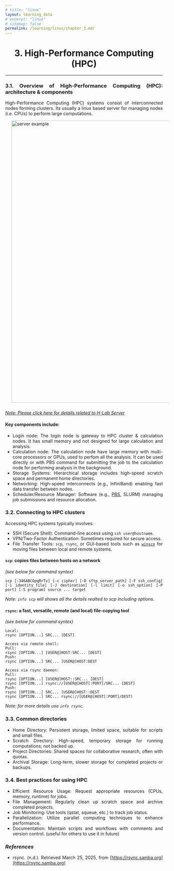 ```yaml
---
# title: "linux"
layout: learning_data
# excerpt: "linux"
# sitemap: false
permalink: /learning/linux/chapter_3.md/
---
```



<h1 style="text-align: center;"> 3. High-Performance Computing (HPC) </h1>

---
<div style="text-align: justify;">

### 3.1. Overview of High-Performance Computing (HPC): architecture & components

High-Performance Computing (HPC) systems consist of interconnected nodes forming clusters. Its usually a linux based server for managing nodes (i.e. CPUs) to perform large computations. 

<img src="{{ site.url }}{{ site.baseurl }}/images/learning/linux/example_server.png" alt="server example" style="width: 900px; float: none; margin-left: 20px; margin-right: 20px; margin-bottom: 10px" /> <br>

*[Note: Please click here for details related to H-Lab Server](./hlab_server.md)*

#### Key components include:

- Login node: The login node is gateway to HPC cluster & calculation nodes. It has small memory and not designed for large calculation and analysis. 
- Calculation node: The calculation node have large memory with multi-core processors or GPUs, used to perfom all the analysis. It can be used directly or with PBS command for submitting the job to the calculation node for performing analysis in the background. 
- Storage Systems: Hierarchical storage includes high-speed scratch space and permanent home directories.
- Networking: High-speed interconnects (e.g., InfiniBand) enabling fast data transfer between nodes.
- Scheduler/Resource Manager: Software (e.g., [PBS](/learning/linux/chapter_4.md/), SLURM) managing job submissions and resource allocation.

### 3.2. Connecting to HPC clusters

Accessing HPC systems typically involves:

- SSH (Secure Shell): Command-line access using `ssh user@hostname`.
- VPN/Two-Factor Authentication: Sometimes required for secure access.
- File Transfer Tools: `scp`, `rsync`, or GUI-based tools  such as [`winscp`](https://winscp.net/eng/index.php) for moving files between local and remote systems.

#### `scp`: copies files between hosts on a network 
*(see below for command syntex)*

```
scp [-346ABCOpqRrTv] [-c cipher] [-D sftp_server_path] [-F ssh_config] [-i identity_file] [-J destination] [-l limit] [-o ssh_option] [-P port] [-S program] source ... target
```
*Note: `info scp` will shows all the details realted to scp including options.*

#### `rsync`: a fast, versatile, remote (and local) file-copying tool 
*(see below for command syntex)*

```
Local:
rsync [OPTION...] SRC... [DEST]

Access via remote shell:
Pull:
rsync [OPTION...] [USER@]HOST:SRC... [DEST]
Push:
rsync [OPTION...] SRC... [USER@]HOST:DEST

Access via rsync daemon:
Pull:
rsync [OPTION...] [USER@]HOST::SRC... [DEST]
rsync [OPTION...] rsync://[USER@]HOST[:PORT]/SRC... [DEST]
Push:
rsync [OPTION...] SRC... [USER@]HOST::DEST
rsync [OPTION...] SRC... rsync://[USER@]HOST[:PORT]/DEST)
```

*Note: for more details use `info rsync`.*

### 3.3. Common directories

- Home Directory: Persistent storage, limited space, suitable for scripts and small files.
- Scratch Directory: High-speed, temporary storage for running computations; not backed up.
- Project Directories: Shared spaces for collaborative research, often with quotas.
- Archival Storage: Long-term, slower storage for completed projects or backups.

### 3.4. Best practices for using HPC

- Efficient Resource Usage: Request appropriate resources (CPUs, memory, runtime) for jobs.
- File Management: Regularly clean up scratch space and archive completed projects.
- Job Monitoring: Use tools (qstat, squeue, etc.) to track job status.
- Parallelization: Utilize parallel computing techniques to enhance performance.
- Documentation: Maintain scripts and workflows with comments and version control. (useful for others to use it in future)


### *References*
- rsync. (n.d.). Retrieved March 25, 2025, from [https://rsync.samba.org](https://rsync.samba.org)


</div>



